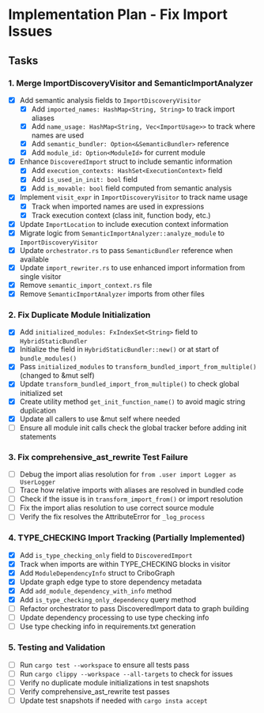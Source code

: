 # Implementation Plan - Fix Import Issues

## Tasks

### 1. Merge ImportDiscoveryVisitor and SemanticImportAnalyzer

- [x] Add semantic analysis fields to `ImportDiscoveryVisitor`
  - [x] Add `imported_names: HashMap<String, String>` to track import aliases
  - [x] Add `name_usage: HashMap<String, Vec<ImportUsage>>` to track where names are used
  - [x] Add `semantic_bundler: Option<&SemanticBundler>` reference
  - [x] Add `module_id: Option<ModuleId>` for current module
- [x] Enhance `DiscoveredImport` struct to include semantic information
  - [x] Add `execution_contexts: HashSet<ExecutionContext>` field
  - [x] Add `is_used_in_init: bool` field
  - [x] Add `is_movable: bool` field computed from semantic analysis
- [x] Implement `visit_expr` in `ImportDiscoveryVisitor` to track name usage
  - [x] Track when imported names are used in expressions
  - [x] Track execution context (class init, function body, etc.)
- [x] Update `ImportLocation` to include execution context information
- [x] Migrate logic from `SemanticImportAnalyzer::analyze_module` to `ImportDiscoveryVisitor`
- [x] Update `orchestrator.rs` to pass `SemanticBundler` reference when available
- [x] Update `import_rewriter.rs` to use enhanced import information from single visitor
- [x] Remove `semantic_import_context.rs` file
- [x] Remove `SemanticImportAnalyzer` imports from other files

### 2. Fix Duplicate Module Initialization

- [x] Add `initialized_modules: FxIndexSet<String>` field to `HybridStaticBundler`
- [x] Initialize the field in `HybridStaticBundler::new()` or at start of `bundle_modules()`
- [x] Pass `initialized_modules` to `transform_bundled_import_from_multiple()` (changed to &mut self)
- [x] Update `transform_bundled_import_from_multiple()` to check global initialized set
- [x] Create utility method `get_init_function_name()` to avoid magic string duplication
- [x] Update all callers to use &mut self where needed
- [ ] Ensure all module init calls check the global tracker before adding init statements

### 3. Fix comprehensive_ast_rewrite Test Failure

- [ ] Debug the import alias resolution for `from .user import Logger as UserLogger`
- [ ] Trace how relative imports with aliases are resolved in bundled code
- [ ] Check if the issue is in `transform_import_from()` or import resolution
- [ ] Fix the import alias resolution to use correct source module
- [ ] Verify the fix resolves the AttributeError for `_log_process`

### 4. TYPE_CHECKING Import Tracking (Partially Implemented)

- [x] Add `is_type_checking_only` field to `DiscoveredImport`
- [x] Track when imports are within TYPE_CHECKING blocks in visitor
- [x] Add `ModuleDependencyInfo` struct to CriboGraph
- [x] Update graph edge type to store dependency metadata
- [x] Add `add_module_dependency_with_info` method
- [x] Add `is_type_checking_only_dependency` query method
- [ ] Refactor orchestrator to pass DiscoveredImport data to graph building
- [ ] Update dependency processing to use type checking info
- [ ] Use type checking info in requirements.txt generation

### 5. Testing and Validation

- [ ] Run `cargo test --workspace` to ensure all tests pass
- [ ] Run `cargo clippy --workspace --all-targets` to check for issues
- [ ] Verify no duplicate module initializations in test snapshots
- [ ] Verify comprehensive_ast_rewrite test passes
- [ ] Update test snapshots if needed with `cargo insta accept`
